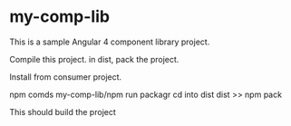 # my-comp-lib

This is a sample Angular 4 component library project.

Compile this project.
in dist, pack the project.

Install from consumer project.

npm comds
my-comp-lib/npm run packagr
cd into dist
dist >> npm pack


This should build the project
